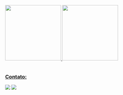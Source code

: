 

 <div>
   <a href="https://github.com/undrcaio">
   <img height="180em" src="https://github-readme-stats.vercel.app/api?username=undrcaio&show_icons=true&theme=tokyonight&include_all_commits=true&count_private=true"/>
   <img height="180em" src="https://github-readme-stats.vercel.app/api/top-langs/?username=undrcaio&layout=compact&langs_count=6&theme=tokyonight"/>
</div>
 
<br>
 
### Contato:
 
<div> 
  <a href="https://instagram.com/caaio.png" target="_blank"><img src="https://img.shields.io/badge/-Instagram-%23E4405F?style=for-the-badge&logo=instagram&logoColor=white" target="_blank"></a>
  <a href = "caioamafra60@gmail.com"><img src="https://img.shields.io/badge/-Gmail-%23333?style=for-the-badge&logo=gmail&logoColor=white" target="_blank"></a>
</div>
